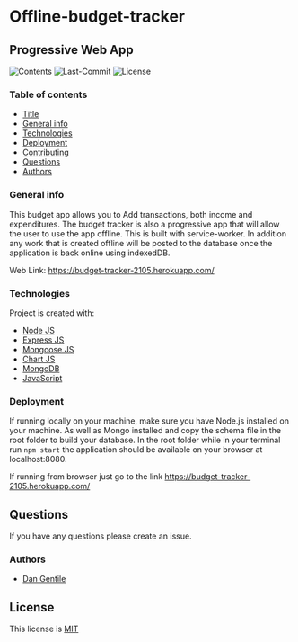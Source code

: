 # Offline-budget-tracker

## Progressive Web App 

![Contents](https://img.shields.io/github/languages/top/dan-gentile/offline-budget-tracker)
![Last-Commit](https://img.shields.io/github/last-commit/dan-gentile/offline-budget-tracker)
![License](https://img.shields.io/github/license/dan-gentile/offline-budget-tracker)
​
### Table of contents
- [Title](#title)
- [General info](#general-info)
- [Technologies](#Technologies)
- [Deployment](#Deployment)
- [Contributing](#contributing)
- [Questions](#questions)
- [Authors](#Authors)


### General info
This budget app allows you to Add transactions, both income and expenditures. The budget tracker is also a progressive app that will allow the user to use the app offline. This is built with service-worker. In addition any work that is created offline will be posted to the database once the application is back online using indexedDB. 


Web Link: <https://budget-tracker-2105.herokuapp.com/>
​

### Technologies
Project is created with:
​
- [Node JS](https://nodejs.org/en/)
- [Express JS](https://expressjs.com/)
- [Mongoose JS](https://mongoosejs.com/)
- [Chart JS](https://www.chartjs.org/)
- [MongoDB](https://www.mongodb.com/)
- [JavaScript](https://www.javascript.com/)


### Deployment
If running locally on your machine, make sure you have Node.js installed on your machine. As well as Mongo installed and copy the schema file in the root folder to build your database. In the root folder while in your terminal run `npm start` the application should be available on your browser at localhost:8080. 

If running from browser just go to the link 
<https://budget-tracker-2105.herokuapp.com/>


## Questions 

If you have any questions please create an issue. 

### Authors
- [Dan Gentile](https://github.com/dan-gentile)
​
## License 

This license is [MIT](https://github.com/dan-gentile/workout-tracker/blob/main/LICENSE)


​
​
​
